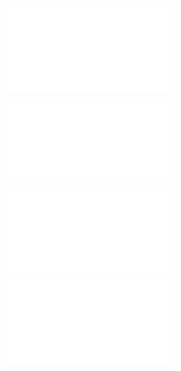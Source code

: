 ![@](steps/_.3eb68380.md)

![@](steps/_.fa3ad648.md)

![@](steps/_.1855d167.md)

![@](steps/prompt.fcc3de6e.md)